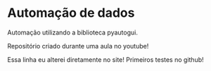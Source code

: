 # Automação de dados
 Automação utilizando a biblioteca pyautogui.

 Repositório criado durante uma aula no youtube!
 
 Essa linha eu alterei diretamente no site! Primeiros testes no github!
